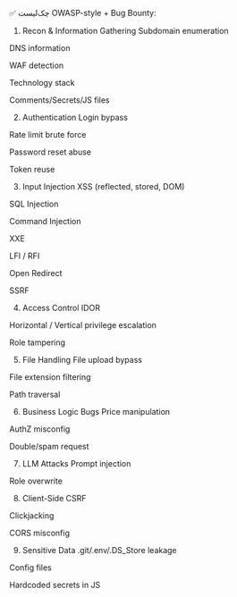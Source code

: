 ✅ چک‌لیست OWASP-style + Bug Bounty:
1. Recon & Information Gathering
 Subdomain enumeration

 DNS information

 WAF detection

 Technology stack

 Comments/Secrets/JS files

2. Authentication
 Login bypass

 Rate limit brute force

 Password reset abuse

 Token reuse

3. Input Injection
 XSS (reflected, stored, DOM)

 SQL Injection

 Command Injection

 XXE

 LFI / RFI

 Open Redirect

 SSRF

4. Access Control
 IDOR

 Horizontal / Vertical privilege escalation

 Role tampering

5. File Handling
 File upload bypass

 File extension filtering

 Path traversal

6. Business Logic Bugs
 Price manipulation

 AuthZ misconfig

 Double/spam request

7. LLM Attacks
 Prompt injection

 Role overwrite

8. Client-Side
 CSRF

 Clickjacking

 CORS misconfig

9. Sensitive Data
 .git/.env/.DS_Store leakage

 Config files

 Hardcoded secrets in JS
